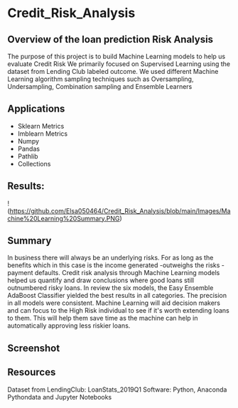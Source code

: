 # Credit_Risk_Analysis
## Overview of the loan prediction Risk Analysis
The purpose of this project is to build Machine Learning models to help us evaluate Credit Risk We primarily focused on Supervised Learning using the dataset from Lending Club labeled outcome. We used different Machine Learning algorithm sampling techniques such as Oversampling, Undersampling, Combination sampling and Ensemble Learners

## Applications
- Sklearn Metrics
- Imblearn Metrics
- Numpy
- Pandas
- Pathlib
- Collections
## Results:
!(https://github.com/Elsa050464/Credit_Risk_Analysis/blob/main/Images/Machine%20Learning%20Summary.PNG)

## Summary
In business there will always be an underlying risks. For as long as the benefits which in this case is the income generated -outweighs the risks - payment defaults. Credit risk analysis through Machine Learning models helped us quantify and draw conclusions where good loans still outnumbered risky loans. In review the six models, the Easy Ensemble AdaBoost Classifier yielded the best results in all categories. The precision in all models were consistent. Machine Learning will aid decision makers and can focus to the High Risk individual to see if it's worth extending loans to them. This will help them save time as the machine can help in automatically approving less riskier loans.

## Screenshot

## Resources
Dataset from LendingClub: LoanStats_2019Q1
Software: Python, Anaconda Pythondata and Jupyter Notebooks
